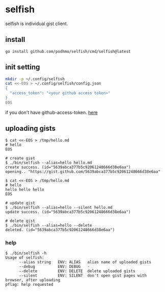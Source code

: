 # selfish

selfish is individual gist client.

## install

```
go install github.com/podhmo/selfish/cmd/selfish@latest
```

## init setting

```bash
mkdir -p ~/.config/selfish
cat <<-EOS > ~/.config/selfish/config.json
{
  "access_token": "<your github access token>"
}
EOS
```

if you don't have github-access-token. [here](https://github.com/settings/tokens)

## uploading gists


```
$ cat <<-EOS > /tmp/hello.md
# hello
EOS

# create gist
$ ./bin/selfish --alias=hello hello.md
create success. (id="5639abca377b5c92061248666d38e6aa")
opening.. "https://gist.github.com/5639abca377b5c92061248666d38e6aa"

$ cat <<-EOS > /tmp/hello.md
# hello
hello hello hello
EOS

# update gist
$ ./bin/selfish --alias=hello --silent hello.md
update success. (id="5639abca377b5c92061248666d38e6aa")

# delete gist
$ ./bin/selfish --alias=hello --delete
deleted. (id="5639abca377b5c92061248666d38e6aa")
```

### help

```
$ ./bin/selfish -h
Usage of selfish:
      --alias string   ENV: ALIAS	alias name of uploaded gists
      --debug          ENV: DEBUG	-
      --delete         ENV: DELETE	delete uploaded gists
      --silent         ENV: SILENT	don't open gist pages with browser, after uploading
pflag: help requested
```


